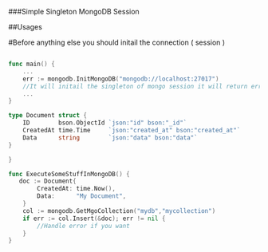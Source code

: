 ###Simple Singleton MongoDB Session

##Usages

#Before anything else you should initail the connection ( session )
```go

func main() {
    ...
    err := mongodb.InitMongoDB("mongodb://localhost:27017")
    //It will initail the singleton of mongo session it will return error if you want to handle it
    ...
}
```

```go
type Document struct {
	ID        bson.ObjectId `json:"id" bson:"_id"`
	CreatedAt time.Time     `json:"created_at" bson:"created_at"`
	Data      string        `json:"data" bson:"data"`
}

}

func ExecuteSomeStuffInMongoDB() {
   doc := Document{
		CreatedAt: time.Now(),
		Data:      "My Document",
	}
    col := mongodb.GetMgoCollection("mydb","mycollection")
    if err := col.Insert(&doc); err != nil {
        //Handle error if you want
    }
}

```
